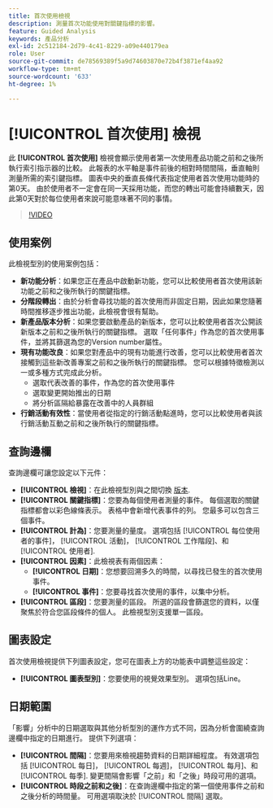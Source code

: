 ```yaml
---
title: 首次使用檢視
description: 測量首次功能使用對關鍵指標的影響。
feature: Guided Analysis
keywords: 產品分析
exl-id: 2c512184-2d79-4c41-8229-a09e440179ea
role: User
source-git-commit: de78569389f5a9d74603870e72b4f3871ef4aa92
workflow-type: tm+mt
source-wordcount: '633'
ht-degree: 1%

---
```


# [!UICONTROL 首次使用] 檢視

此 **[!UICONTROL 首次使用]** 檢視會顯示使用者第一次使用產品功能之前和之後所執行索引指示器的比較。 此報表的水平軸是事件前後的相對時間間隔，垂直軸則測量所需的索引鍵指標。 圖表中央的垂直長條代表指定使用者首次使用功能時的第0天。 由於使用者不一定會在同一天採用功能，而您的轉出可能會持續數天，因此第0天對於每位使用者來說可能意味著不同的事情。

>[!VIDEO](https://video.tv.adobe.com/v/3421661/?learn=on)

## 使用案例

此檢視型別的使用案例包括：

* **新功能分析**：如果您正在產品中啟動新功能，您可以比較使用者首次使用該新功能之前和之後所執行的關鍵指標。
* **分階段轉出**：由於分析會尋找功能的首次使用而非固定日期，因此如果您隨著時間推移逐步推出功能，此檢視會很有幫助。
* **新產品版本分析**：如果您要啟動產品的新版本，您可以比較使用者首次公開該新版本之前和之後所執行的關鍵指標。 選取「任何事件」作為您的首次使用事件，並將其篩選為您的Version number屬性。
* **現有功能改良**：如果您對產品中的現有功能進行改善，您可以比較使用者首次接觸到這些新改善專案之前和之後所執行的關鍵指標。 您可以根據特徵檢測以一或多種方式完成此分析。
   * 選取代表改善的事件，作為您的首次使用事件
   * 選取變更開始推出的日期
   * 將分析區隔給暴露在改善中的人員群組
* **行銷活動有效性**：當使用者從指定的行銷活動點進時，您可以比較使用者與該行銷活動互動之前和之後所執行的關鍵指標。

## 查詢邊欄

查詢邊欄可讓您設定以下元件：

* **[!UICONTROL 檢視]**：在此檢視型別與之間切換 [版本](release.md).
* **[!UICONTROL 關鍵指標]**：您要為每個使用者測量的事件。 每個選取的關鍵指標都會以彩色線條表示。 表格中會新增代表事件的列。 您最多可以包含三個事件。
* **[!UICONTROL 計為]**：您要測量的量度。 選項包括 [!UICONTROL 每位使用者的事件]， [!UICONTROL 活動]， [!UICONTROL 工作階段]、和 [!UICONTROL 使用者].
* **[!UICONTROL 因素]**：此檢視表有兩個因素：
   * **[!UICONTROL 日期]**：您想要回溯多久的時間，以尋找已發生的首次使用事件。
   * **[!UICONTROL 事件]**：您要尋找首次使用的事件，以集中分析。
* **[!UICONTROL 區段]**：您要測量的區段。 所選的區段會篩選您的資料，以僅聚焦於符合您區段條件的個人。 此檢視型別支援單一區段。

## 圖表設定

首次使用檢視提供下列圖表設定，您可在圖表上方的功能表中調整這些設定：

* **[!UICONTROL 圖表型別]**：您要使用的視覺效果型別。 選項包括Line。

## 日期範圍

「影響」分析中的日期選取與其他分析型別的運作方式不同，因為分析會圍繞查詢邊欄中指定的日期進行。 提供下列選項：

* **[!UICONTROL 間隔]**：您要用來檢視趨勢資料的日期詳細程度。 有效選項包括 [!UICONTROL 每日]， [!UICONTROL 每週]， [!UICONTROL 每月]、和 [!UICONTROL 每季]. 變更間隔會影響「之前」和「之後」時段可用的選項。
* **[!UICONTROL 時段之前和之後]**：在查詢邊欄中指定的第一個使用事件之前和之後分析的時間量。 可用選項取決於 [!UICONTROL 間隔] 選取。
